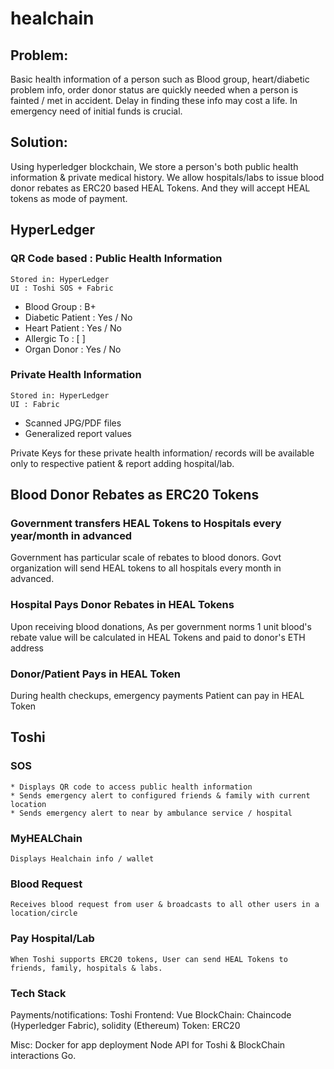 # healchain

## Problem: 
Basic health information of a person such as Blood group, heart/diabetic problem info, order donor status are quickly needed when a person is fainted / met in accident. Delay in finding these info may cost a life. In emergency need of initial funds is crucial. 

## Solution:
Using hyperledger blockchain, We store a person's both public health information 
& private medical history. We allow hospitals/labs to issue blood donor rebates as ERC20 based HEAL Tokens. And they will accept HEAL tokens as mode of payment.

## HyperLedger
### QR Code based : Public Health Information

```
Stored in: HyperLedger
UI : Toshi SOS + Fabric
```

* Blood Group      : B+
* Diabetic Patient : Yes / No
* Heart Patient    : Yes / No
* Allergic To      : [             ]
* Organ Donor      : Yes / No


### Private Health Information
```
Stored in: HyperLedger
UI : Fabric
```

* Scanned JPG/PDF files
* Generalized report values

Private Keys for these private health information/ records will be available only to respective patient & report adding hospital/lab.

## Blood Donor Rebates as ERC20 Tokens

### Government transfers HEAL Tokens to Hospitals every year/month in advanced
Government has particular scale of rebates to blood donors. Govt organization will send HEAL tokens to all hospitals every month in advanced. 

### Hospital Pays Donor Rebates in HEAL Tokens
Upon receiving blood donations, As per government norms 1 unit blood's rebate value will be calculated in HEAL Tokens and paid to donor's ETH address

### Donor/Patient Pays in HEAL Token
During health checkups, emergency payments Patient can pay in HEAL Token

## Toshi 
### SOS
```
* Displays QR code to access public health information
* Sends emergency alert to configured friends & family with current location
* Sends emergency alert to near by ambulance service / hospital
```
### MyHEALChain
```
Displays Healchain info / wallet
```
### Blood Request
```
Receives blood request from user & broadcasts to all other users in a location/circle
```
### Pay Hospital/Lab
```
When Toshi supports ERC20 tokens, User can send HEAL Tokens to friends, family, hospitals & labs.
```


### Tech Stack

Payments/notifications: Toshi
Frontend: Vue
BlockChain: Chaincode (Hyperledger Fabric), solidity (Ethereum)
Token: ERC20

Misc: 
Docker for app deployment
Node API for Toshi & BlockChain interactions
Go.


